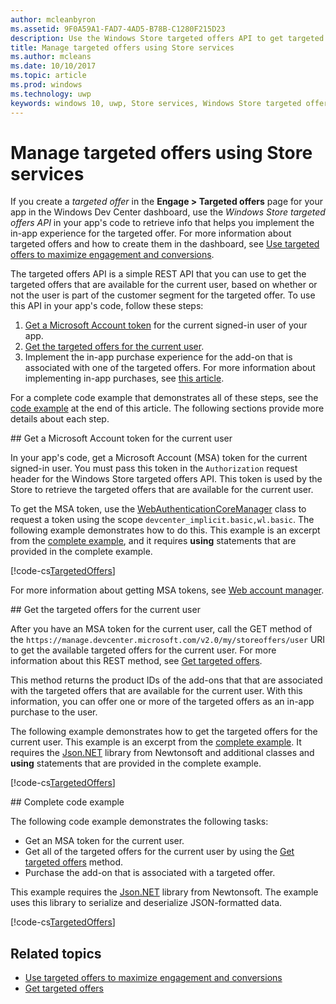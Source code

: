 ```yaml
---
author: mcleanbyron
ms.assetid: 9F0A59A1-FAD7-4AD5-B78B-C1280F215D23
description: Use the Windows Store targeted offers API to get targeted offers that are available for the current user of your app.
title: Manage targeted offers using Store services
ms.author: mcleans
ms.date: 10/10/2017
ms.topic: article
ms.prod: windows
ms.technology: uwp
keywords: windows 10, uwp, Store services, Windows Store targeted offers API, targeted offers
---
```


# Manage targeted offers using Store services

If you create a *targeted offer* in the **Engage > Targeted offers** page for your app in the Windows Dev Center dashboard, use the *Windows Store targeted offers API* in your app's code to retrieve info that helps you implement the in-app experience for the targeted offer. For more information about targeted offers and how to create them in the dashboard, see [Use targeted offers to maximize engagement and conversions](../publish/use-targeted-offers-to-maximize-engagement-and-conversions.md).

The targeted offers API is a simple REST API that you can use to get the targeted offers that are available for the current user, based on whether or not the user is part of the customer segment for the targeted offer. To use this API in your app's code, follow these steps:

1.  [Get a Microsoft Account token](#obtain-a-microsoft-account-token) for the current signed-in user of your app.
2.  [Get the targeted offers for the current user](#get-targeted-offers).
3.  Implement the in-app purchase experience for the add-on that is associated with one of the targeted offers. For more information about implementing in-app purchases, see [this article](enable-in-app-purchases-of-apps-and-add-ons.md).

For a complete code example that demonstrates all of these steps, see the [code example](#code-example) at the end of this article. The following sections provide more details about each step.

<span id="obtain-a-microsoft-account-token" />
## Get a Microsoft Account token for the current user

In your app's code, get a Microsoft Account (MSA) token for the current signed-in user. You must pass this token in the ```Authorization``` request header for the Windows Store targeted offers API. This token is used by the Store to retrieve the targeted offers that are available for the current user.

To get the MSA token, use the [WebAuthenticationCoreManager](https://docs.microsoft.com/uwp/api/windows.security.authentication.web.core.webauthenticationcoremanager) class to request a token using the scope ```devcenter_implicit.basic,wl.basic```. The following example demonstrates how to do this. This example is an excerpt from the [complete example](#code-example), and it requires **using** statements that are provided in the complete example.

[!code-cs[TargetedOffers](./code/StoreServicesExamples_TargetedOffers/cs/TargetedOffers.cs#GetMSAToken)]

For more information about getting MSA tokens, see [Web account manager](../security/web-account-manager.md).

<span id="get-targeted-offers" />
## Get the targeted offers for the current user

After you have an MSA token for the current user, call the GET method of the ```https://manage.devcenter.microsoft.com/v2.0/my/storeoffers/user``` URI to get the available targeted offers for the current user. For more information about this REST method, see [Get targeted offers](get-targeted-offers.md).

This method returns the product IDs of the add-ons that that are associated with the targeted offers that are available for the current user. With this information, you can offer one or more of the targeted offers as an in-app purchase to the user.

The following example demonstrates how to get the targeted offers for the current user. This example is an excerpt from the [complete example](#code-example). It requires the [Json.NET](http://www.newtonsoft.com/json) library from Newtonsoft and additional classes and **using** statements that are provided in the complete example.

[!code-cs[TargetedOffers](./code/StoreServicesExamples_TargetedOffers/cs/TargetedOffers.cs#GetTargetedOffers)]

<span id="code-example" />
## Complete code example

The following code example demonstrates the following tasks:

* Get an MSA token for the current user.
* Get all of the targeted offers for the current user by using the [Get targeted offers](get-targeted-offers.md) method.
* Purchase the add-on that is associated with a targeted offer.

This example requires the [Json.NET](http://www.newtonsoft.com/json) library from Newtonsoft. The example uses this library to serialize and deserialize JSON-formatted data.

[!code-cs[TargetedOffers](./code/StoreServicesExamples_TargetedOffers/cs/TargetedOffers.cs#GetTargetedOffersSample)]

## Related topics

* [Use targeted offers to maximize engagement and conversions](../publish/use-targeted-offers-to-maximize-engagement-and-conversions.md)
* [Get targeted offers](get-targeted-offers.md)
